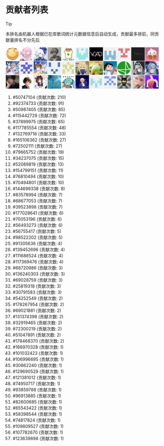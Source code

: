 # 贡献者列表

> [!TIP]
> 本排名由机器人根据已在库歌词统计元数据信息后自动生成，贡献最多排前，同贡献量排名不分先后

![贡献者头像画廊](./CONTRIBUTORS.svg)

1. #50747104 (贡献次数: 210)
2. #92374733 (贡献次数: 91)
3. #50987405 (贡献次数: 85)
4. #115442729 (贡献次数: 72)
5. #37899975 (贡献次数: 65)
6. #117785554 (贡献次数: 48)
7. #132769718 (贡献次数: 33)
8. #165106362 (贡献次数: 27)
9. #72502111 (贡献次数: 27)
10. #79665752 (贡献次数: 19)
11. #34237075 (贡献次数: 15)
12. #52089819 (贡献次数: 13)
13. #154799151 (贡献次数: 11)
14. #76810494 (贡献次数: 10)
15. #70494801 (贡献次数: 10)
16. #144699338 (贡献次数: 8)
17. #83578994 (贡献次数: 7)
18. #68677053 (贡献次数: 7)
19. #39523898 (贡献次数: 7)
20. #177028641 (贡献次数: 6)
21. #70053196 (贡献次数: 6)
22. #56493273 (贡献次数: 6)
23. #56755417 (贡献次数: 5)
24. #98522202 (贡献次数: 5)
25. #91305636 (贡献次数: 4)
26. #139452696 (贡献次数: 4)
27. #111688524 (贡献次数: 4)
28. #117369476 (贡献次数: 4)
29. #68720986 (贡献次数: 3)
30. #136240303 (贡献次数: 3)
31. #69028759 (贡献次数: 3)
32. #25819318 (贡献次数: 3)
33. #30791583 (贡献次数: 3)
34. #54252549 (贡献次数: 2)
35. #178267954 (贡献次数: 2)
36. #69021881 (贡献次数: 2)
37. #131374398 (贡献次数: 2)
38. #32919465 (贡献次数: 2)
39. #72300219 (贡献次数: 2)
40. #51047891 (贡献次数: 2)
41. #178468370 (贡献次数: 2)
42. #166970328 (贡献次数: 1)
43. #101032423 (贡献次数: 1)
44. #106996695 (贡献次数: 1)
45. #30862240 (贡献次数: 1)
46. #129690529 (贡献次数: 1)
47. #121381012 (贡献次数: 1)
48. #74950717 (贡献次数: 1)
49. #93859788 (贡献次数: 1)
50. #96913885 (贡献次数: 1)
51. #82600685 (贡献次数: 1)
52. #65543422 (贡献次数: 1)
53. #58398544 (贡献次数: 1)
54. #74817824 (贡献次数: 1)
55. #109809527 (贡献次数: 1)
56. #107782670 (贡献次数: 1)
57. #123639898 (贡献次数: 1)
